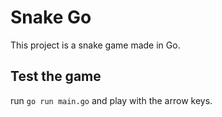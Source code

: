 # Snake Go

This project is a snake game made in Go.

## Test the game

run `go run main.go` and play with the arrow keys.
